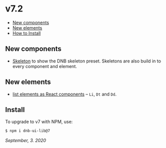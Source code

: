 # v7.2

- [New components](#new-components)
- [New elements](#new-elements)
- [How to Install](#install)

## New components

- [Skeleton](/uilib/components/skeleton) to show the DNB skeleton preset. Skeletons are also build in to every component and element.

## New elements

- [list elements as React components](/uilib/elements/lists) – `Li`, `Dt` and `Dd`.

<!-- ## New features -->

## Install

To upgrade to v7 with NPM, use:

```bash
$ npm i dnb-ui-lib@7
```

_September, 3. 2020_
